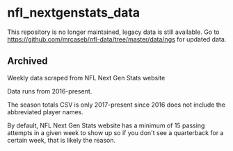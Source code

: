 # nfl_nextgenstats_data
This repository is no longer maintained, legacy data is still available. Go to https://github.com/mrcaseb/nfl-data/tree/master/data/ngs for updated data. 

## Archived
Weekly data scraped from NFL Next Gen Stats website

Data runs from 2016-present.

The season totals CSV is only 2017-present since 2016 does not include the abbreviated player names.

By default, NFL Next Gen Stats website has a minimum of 15 passing attempts in a given week to show up so if you don't see a quarterback for a certain week, that is likely the reason. 
